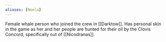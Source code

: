 ```yaml
---
aliases: [Neela]
---
```

Female whale person who joined the crew in [[Darktow]]. Has personal skin in the game as her and her people are hunted for their oil by the Clovis Concord, specifically out of [[Nicodranas]].